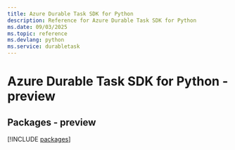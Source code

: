 ```yaml
---
title: Azure Durable Task SDK for Python
description: Reference for Azure Durable Task SDK for Python
ms.date: 09/03/2025
ms.topic: reference
ms.devlang: python
ms.service: durabletask
---
```

# Azure Durable Task SDK for Python - preview
## Packages - preview
[!INCLUDE [packages](durable-task-index.md)]